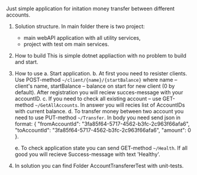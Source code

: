 Just simple application for initation money transfer between different accounts.

1. Solution structure.
   In main folder there is two project:
     - main webAPI application with all utility services,
     - project with test om main services. 
2. How to build
   This is simple dotnet appliaction with no problem to build and start.
3. How to use
   a. Start application.
   b. At first yoou need to resister clients. Use POST-method `~/client/{name}/{startBalance}` where name – client's name, startBalance – balance on start for new client (0 by default). After registration you will reciew succes-message with your accountID.
   с. If you need to check all existing account – use GET-method `~/GetAllAccounts`. In answer you will recies list of AccountIDs with current balance.
   d. To transfer money between two account you need to use PUT-method `~/Transfer`. In body you need send json in format:
    {
      "fromAccountId": "3fa85f64-5717-4562-b3fc-2c963f66afa6",
      "toAccountId": "3fa85f64-5717-4562-b3fc-2c963f66afa6",
      "amount": 0
    }.
   
   e. To check application state you can send GET-method `~/Health`. If all good you will recieve Success-message with text 'Healthy'.
5. In solution you can find Folder AccountTransfererTest with unit-tests.
    
